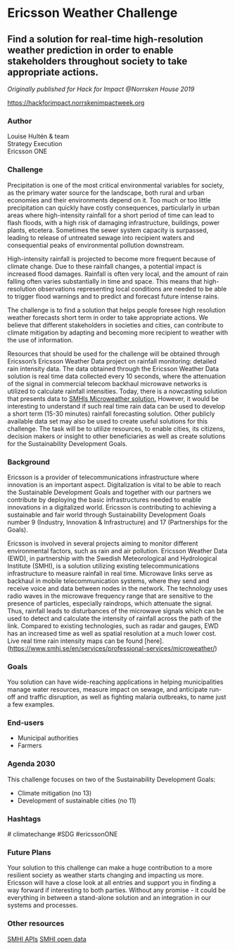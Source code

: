 # Ericsson Weather Challenge

## Find a solution for real-time high-resolution weather prediction in order to enable stakeholders throughout society to take appropriate actions.

*Originally published for Hack for Impact @Norrsken House 2019*

https://hackforimpact.norrskenimpactweek.org

### Author

Louise Hultén & team <br>
Strategy Execution <br>
Ericsson ONE 

### Challenge

Precipitation is one of the most critical environmental variables for society, as the primary water source for the landscape, both rural and urban economies and their environments depend on it. Too much or too little precipitation can quickly have costly consequences, particularly in urban areas where high-intensity rainfall for a short period of time can lead to flash floods, with a high risk of damaging infrastructure, buildings, power plants, etcetera. Sometimes the sewer system capacity is surpassed, leading to release of untreated sewage into recipient waters and consequential peaks of environmental pollution downstream.

High-intensity rainfall is projected to become more frequent because of climate change. Due to these rainfall changes, a potential impact is increased flood damages. Rainfall is often very local, and the amount of rain falling often varies substantially in time and space. This means that high-resolution observations representing local conditions are needed to be able to trigger flood warnings and to predict and forecast future intense rains.

The challenge is to find a solution that helps people foresee high resolution weather forecasts short term in order to take appropriate actions. We believe that different stakeholders in societies and cities, can contribute to climate mitigation by adapting and becoming more recipient to weather with the use of information.

Resources that should be used for the challenge will be obtained through Ericsson’s Ericsson Weather Data project on rainfall monitoring: detailed rain intensity data. The data obtained through the Ericsson Weather Data solution is real time data collected every 10 seconds, where the attenuation of the signal in commercial telecom backhaul microwave networks is utilized to calculate rainfall intensities. Today, there is a nowcasting solution that presents data to [SMHIs Microweather solution.](https://www.smhi.se/om-webbplatsen/om-smhi-se-lab/microweather/) However, it would be interesting to understand if such real time rain data can be used to develop a short term (15-30 minutes) rainfall forecasting solution. Other publicly available data set may also be used to create useful solutions for this challenge. The task will be to utilize resources, to enable cities, its citizens, decision makers or insight to other beneficiaries as well as create solutions for the Sustainability Development Goals.

### Background

Ericsson is a provider of telecommunications infrastructure where innovation is an important aspect. Digitalization is vital to be able to reach the Sustainable Development Goals and together with our partners we contribute by deploying the basic infrastructures needed to enable innovations in a digitalized world. Ericsson is contributing to achieving a sustainable and fair world through Sustainability Development Goals number 9 (Industry, Innovation & Infrastructure) and 17 (Partnerships for the Goals).

Ericsson is involved in several projects aiming to monitor different environmental factors, such as rain and air pollution. Ericsson Weather Data (EWD), in partnership with the Swedish Meteorological and Hydrological Institute (SMHI), is a solution utilizing existing telecommunications infrastructure to measure rainfall in real time. Microwave links serve as backhaul in mobile telecommunication systems, where they send and receive voice and data between nodes in the network. The technology uses radio waves in the microwave frequency range that are sensitive to the presence of particles, especially raindrops, which attenuate the signal. Thus, rainfall leads to disturbances of the microwave signals which can be used to detect and calculate the intensity of rainfall across the path of the link. Compared to existing technologies, such as radar and gauges, EWD has an increased time as well as spatial resolution at a much lower cost. Live real time rain intensity maps can be found [here].(https://www.smhi.se/en/services/professional-services/microweather/)

### Goals

You solution can have wide-reaching applications in helping municipalities manage water resources, measure impact on sewage, and anticipate run-off and traffic disruption, as well as fighting malaria outbreaks, to name just a few examples.

### End-users

* Municipal authorities
* Farmers

### Agenda 2030

This challenge focuses on two of the Sustainability Development Goals:

* Climate mitigation (no 13)
* Development of sustainable cities (no 11)

### Hashtags

&#35; climatechange #SDG #ericssonONE </sub>

### Future Plans

Your solution to this challenge can make a huge contribution to a more resilient society as weather starts changing and impacting us more. Ericsson will have a close look at all entries and support you in finding a way forward if interesting to both parties. Without any promise - it could be everything in between a stand-alone solution and an integration in our systems and processes.

### Other resources

[SMHI APIs](https://opendata.smhi.se/apidocs/)
[SMHI open data](https://www.smhi.se/data/utforskaren-oppna-data/?p=1&q=)